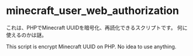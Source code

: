 # minecraft_user_web_authorization

これは、PHPでMinecraft UUIDを暗号化、再読化できるスクリプトです。
何に使えるのかは謎。

This script is encrypt Minecraft UUID on PHP. No idea to use anything.
